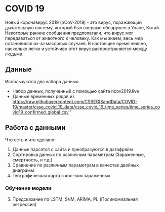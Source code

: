 # COVID 19

Новый коронавирус 2019 (nCoV-2019) - это вирус, поражающий дыхательную систему, который был впервые обнаружен в Ухане, Китай. Некоторые ранние сообщения предполагали, что вирус мог передаваться от животного к человеку. Как мы знаем, весь мир остановился из-за массовых случаев. В настоящее время неясно, насколько легко и устойчиво этот вирус распространяется между людьми.

## Данные
Используются два набора данных:

- Набор данных, полученный с помощью сайта ncov2019.live
- Данные временных рядов из https://raw.githubusercontent.com/CSSEGISandData/COVID-19/master/csse_covid_19_data/csse_covid_19_time_series/time_series_covid19_confirmed_global.csv '

## Работа с данными
Что есть и что сделано: 
1. Данные парсятся с сайта и преобразуются в датафрейм
2. Сортировка данных по различным параметрам (Зараженные, смертность, и т.д.) 
3. Сравнение по различным параметрам в качестве двойных диаграмм
4. Географическая карта с кол-вом зараженных

### Обучение модели
5. Предсказание по LSTM, SVM, ARIMA, PL (Полиномиальная регрессия)
